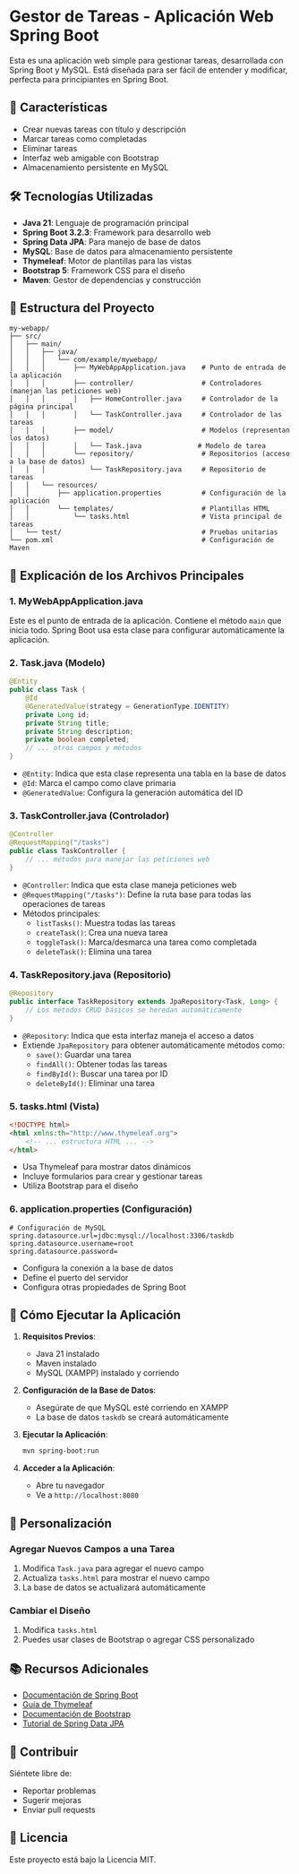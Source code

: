 # Gestor de Tareas - Aplicación Web Spring Boot

Esta es una aplicación web simple para gestionar tareas, desarrollada con Spring Boot y MySQL. Está diseñada para ser fácil de entender y modificar, perfecta para principiantes en Spring Boot.

## 🚀 Características

- Crear nuevas tareas con título y descripción
- Marcar tareas como completadas
- Eliminar tareas
- Interfaz web amigable con Bootstrap
- Almacenamiento persistente en MySQL

## 🛠️ Tecnologías Utilizadas

- **Java 21**: Lenguaje de programación principal
- **Spring Boot 3.2.3**: Framework para desarrollo web
- **Spring Data JPA**: Para manejo de base de datos
- **MySQL**: Base de datos para almacenamiento persistente
- **Thymeleaf**: Motor de plantillas para las vistas
- **Bootstrap 5**: Framework CSS para el diseño
- **Maven**: Gestor de dependencias y construcción

## 📁 Estructura del Proyecto

```
my-webapp/
├── src/
│   ├── main/
│   │   ├── java/
│   │   │   └── com/example/mywebapp/
│   │   │       ├── MyWebAppApplication.java    # Punto de entrada de la aplicación
│   │   │       ├── controller/                 # Controladores (manejan las peticiones web)
│   │   │       │   ├── HomeController.java     # Controlador de la página principal
│   │   │       │   └── TaskController.java     # Controlador de las tareas
│   │   │       ├── model/                      # Modelos (representan los datos)
│   │   │       │   └── Task.java              # Modelo de tarea
│   │   │       └── repository/                 # Repositorios (acceso a la base de datos)
│   │   │           └── TaskRepository.java     # Repositorio de tareas
│   │   └── resources/
│   │       ├── application.properties          # Configuración de la aplicación
│   │       └── templates/                      # Plantillas HTML
│   │           └── tasks.html                  # Vista principal de tareas
│   └── test/                                   # Pruebas unitarias
└── pom.xml                                     # Configuración de Maven
```

## 📝 Explicación de los Archivos Principales

### 1. MyWebAppApplication.java
Este es el punto de entrada de la aplicación. Contiene el método `main` que inicia todo. Spring Boot usa esta clase para configurar automáticamente la aplicación.

### 2. Task.java (Modelo)
```java
@Entity
public class Task {
    @Id
    @GeneratedValue(strategy = GenerationType.IDENTITY)
    private Long id;
    private String title;
    private String description;
    private boolean completed;
    // ... otros campos y métodos
}
```
- `@Entity`: Indica que esta clase representa una tabla en la base de datos
- `@Id`: Marca el campo como clave primaria
- `@GeneratedValue`: Configura la generación automática del ID

### 3. TaskController.java (Controlador)
```java
@Controller
@RequestMapping("/tasks")
public class TaskController {
    // ... métodos para manejar las peticiones web
}
```
- `@Controller`: Indica que esta clase maneja peticiones web
- `@RequestMapping("/tasks")`: Define la ruta base para todas las operaciones de tareas
- Métodos principales:
  - `listTasks()`: Muestra todas las tareas
  - `createTask()`: Crea una nueva tarea
  - `toggleTask()`: Marca/desmarca una tarea como completada
  - `deleteTask()`: Elimina una tarea

### 4. TaskRepository.java (Repositorio)
```java
@Repository
public interface TaskRepository extends JpaRepository<Task, Long> {
    // Los métodos CRUD básicos se heredan automáticamente
}
```
- `@Repository`: Indica que esta interfaz maneja el acceso a datos
- Extiende `JpaRepository` para obtener automáticamente métodos como:
  - `save()`: Guardar una tarea
  - `findAll()`: Obtener todas las tareas
  - `findById()`: Buscar una tarea por ID
  - `deleteById()`: Eliminar una tarea

### 5. tasks.html (Vista)
```html
<!DOCTYPE html>
<html xmlns:th="http://www.thymeleaf.org">
    <!-- ... estructura HTML ... -->
</html>
```
- Usa Thymeleaf para mostrar datos dinámicos
- Incluye formularios para crear y gestionar tareas
- Utiliza Bootstrap para el diseño

### 6. application.properties (Configuración)
```properties
# Configuración de MySQL
spring.datasource.url=jdbc:mysql://localhost:3306/taskdb
spring.datasource.username=root
spring.datasource.password=
```
- Configura la conexión a la base de datos
- Define el puerto del servidor
- Configura otras propiedades de Spring Boot

## 🚀 Cómo Ejecutar la Aplicación

1. **Requisitos Previos**:
   - Java 21 instalado
   - Maven instalado
   - MySQL (XAMPP) instalado y corriendo

2. **Configuración de la Base de Datos**:
   - Asegúrate de que MySQL esté corriendo en XAMPP
   - La base de datos `taskdb` se creará automáticamente

3. **Ejecutar la Aplicación**:
   ```bash
   mvn spring-boot:run
   ```

4. **Acceder a la Aplicación**:
   - Abre tu navegador
   - Ve a `http://localhost:8080`

## 🔧 Personalización

### Agregar Nuevos Campos a una Tarea
1. Modifica `Task.java` para agregar el nuevo campo
2. Actualiza `tasks.html` para mostrar el nuevo campo
3. La base de datos se actualizará automáticamente

### Cambiar el Diseño
1. Modifica `tasks.html`
2. Puedes usar clases de Bootstrap o agregar CSS personalizado

## 📚 Recursos Adicionales

- [Documentación de Spring Boot](https://spring.io/projects/spring-boot)
- [Guía de Thymeleaf](https://www.thymeleaf.org/doc/tutorials/3.0/usingthymeleaf.html)
- [Documentación de Bootstrap](https://getbootstrap.com/docs/5.3/getting-started/introduction/)
- [Tutorial de Spring Data JPA](https://spring.io/projects/spring-data-jpa)

## 🤝 Contribuir

Siéntete libre de:
- Reportar problemas
- Sugerir mejoras
- Enviar pull requests

## 📄 Licencia

Este proyecto está bajo la Licencia MIT. 